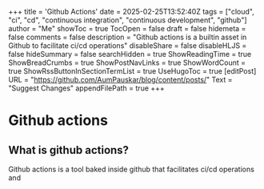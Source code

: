 +++
title = 'Github Actions'
date = 2025-02-25T13:52:40Z
tags = ["cloud", "ci", "cd", "continuous integration", "continuous development", "github"]
author = "Me"
showToc = true
TocOpen = false
draft = false
hidemeta = false
comments = false
description = "Github actions is a builtin asset in Github to facilitate ci/cd operations"
disableShare = false
disableHLJS = false
hideSummary = false
searchHidden = true
ShowReadingTime = true
ShowBreadCrumbs = true
ShowPostNavLinks = true
ShowWordCount = true
ShowRssButtonInSectionTermList = true
UseHugoToc = true
[editPost]
    URL = "https://github.com/AumPauskar/blog/content/posts/"
    Text = "Suggest Changes"
    appendFilePath = true
+++

# Github actions

## What is github actions?
Github actions is a tool baked inside github that facilitates ci/cd operations and 